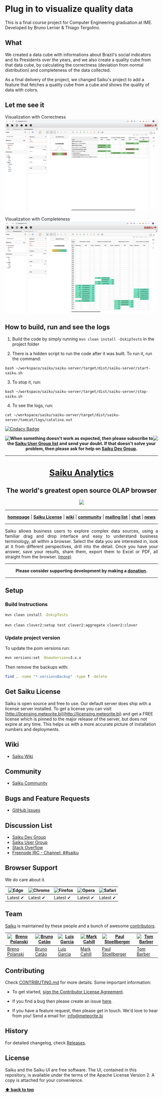 # Plug in to visualize quality data

This is a final course project for Computer Engineering graduation at IME. Developed by Bruno Lerner & Thiago Tergolino.

## What

We created a data cube with informations about Brazil's social indicators and its Presidents over the years, and we also create a quality cube from that data cube, by calculating the correctness (deviation from normal distribution) and completeness of the data collected.

As a final delivery of the project, we changed Saiku's project to add a feature that fetches a quality cube from a cube and shows the quality of data with colors.

## Let me see it

Visualization with Correctness
![Alt text](saikuCorretude.png)

Visualization with Completeness
![Alt text](saikuCompletude.png)

## How to build, run and see the logs

1. Build the code by simply running `mvn clean install -DskipTests` in the project folder

2. There is a hidden script to run the code after it was built. To run it, run the command:

```
bash ~/workspace/saiku/saiku-server/target/dist/saiku-server/start-saiku.sh
```

3. To stop it, run:

```
bash ~/workspace/saiku/saiku-server/target/dist/saiku-server/stop-saiku.sh
```

4. To see the logs, run:

```
cat ~/workspace/saiku/saiku-server/target/dist/saiku-server/tomcat/logs/catalina.out
```

<a href="#readme"></a>

[![Codacy Badge](https://api.codacy.com/project/badge/Grade/a5a3157a6798401e980a5aabe37f3ede)](https://www.codacy.com/app/Spicule/saiku?utm_source=github.com&utm_medium=referral&utm_content=OSBI/saiku&utm_campaign=Badge_Grade)

<p align="center">
  <img src="https://raw.githubusercontent.com/OSBI/saiku/assets/L.png" align="left">
  <img src="https://raw.githubusercontent.com/OSBI/saiku/assets/R.png" align="right">
  <b>
    When something doesn't work as expected, then please subscribe to the
    <a href="https://groups.google.com/a/saiku.meteorite.bi/forum/#!forum/user">Saiku User Group list</a>
    and send your doubt. If that doesn't solve your problem, then please ask for help on
    <a href="https://groups.google.com/a/saiku.meteorite.bi/forum/#!forum/dev">Saiku Dev Group</a>.
  </b>
</p>

---

<h1 align="center"><a href="https://www.meteorite.bi/products/saiku">Saiku Analytics</a></h1>
<h2 align="center">The world's greatest open source OLAP browser</h2>
<p align="center"><a href="https://try.meteorite.bi/"><img src="https://raw.githubusercontent.com/OSBI/saiku/assets/saiku-demo-1.jpg"/></a></p>
<hr />
<p align="center">
  <a href="http://www.meteorite.bi/"><b>homepage</b></a> |
  <a href="http://licensing.meteorite.bi/"><b>Saiku License</b></a> |
  <a href="http://saiku-documentation.readthedocs.io/en/latest/"><b>wiki</b></a> |
  <a href="http://community.meteorite.bi/"><b>community</b></a> |
  <a href="https://groups.google.com/a/saiku.meteorite.bi/forum/#!forum/dev"><b>mailing list</b></a> |
  <a href="http://webchat.freenode.net/?randomnick=1&channels=%23%23saiku"><b>chat</b></a> |
  <a href="https://twitter.com/SaikuAnalytics"><b>news</b></a>
</p>

---

<p align="justify">
  Saiku allows business users to explore complex data sources,
  using a familiar drag and drop interface and easy to understand
  business terminology, all within a browser. Select the data you
  are interested in, look at it from different perspectives,
  drill into the detail. Once you have your answer, save your results,
  share them, export them to Excel or PDF, all straight from the browser.
  <a href="http://www.meteorite.bi/">(more)</a>
</p>

---

<p align="center">
  <b>
    Please consider supporting development by making a
    <a href="http://www.meteorite.bi/products/saiku/sponsorship">donation</a>.
  </b>
</p>

---

## Setup

### Build Instructions

```sh
mvn clean install -DskipTests

mvn clean clover2:setup test clover2:aggregate clover2:clover
```

### Update project version

To update the pom versions run:

```sh
mvn versions:set -DnewVersion=3.x.x
```

Then remove the backups with:

```sh
find . -name "*.versionsBackup" -type f -delete
```

## Get Saiku License

Saiku is open source and free to use. Our default server does ship with a license server installed. To get a license you can visit [http://licensing.meteorite.bi](http://licensing.meteorite.bi) and get a FREE license which is pinned to the major release of the server, but does not expire at any time. This helps us with a more accurate picture of installation numbers and deployments.

## Wiki

- [Saiku Wiki](http://saiku-documentation.readthedocs.io/en/latest/)

## Community

- [Saiku Community](http://community.meteorite.bi/)

## Bugs and Feature Requests

- [GitHub Issues](https://github.com/OSBI/saiku/issues/new)

## Discussion List

- [Saiku Dev Group](https://groups.google.com/a/saiku.meteorite.bi/forum/#!forum/dev)
- [Saiku User Group](https://groups.google.com/a/saiku.meteorite.bi/forum/#!forum/user)
- [Stack Overflow](http://stackoverflow.com/questions/tagged/saiku)
- [Freenode IRC - Channel: ##saiku](http://webchat.freenode.net/?randomnick=1&channels=%23%23saiku)

## Browser Support

We do care about it.

| ![Edge](https://raw.githubusercontent.com/alrra/browser-logos/master/src/edge/edge_48x48.png) | ![Chrome](https://raw.github.com/alrra/browser-logos/master/src/chrome/chrome_48x48.png) | ![Firefox](https://raw.github.com/alrra/browser-logos/master/src/firefox/firefox_48x48.png) | ![Opera](https://raw.github.com/alrra/browser-logos/master/src/opera/opera_48x48.png) | ![Safari](https://raw.github.com/alrra/browser-logos/master/src/safari/safari_48x48.png) |
| --------------------------------------------------------------------------------------------- | ---------------------------------------------------------------------------------------- | ------------------------------------------------------------------------------------------- | ------------------------------------------------------------------------------------- | ---------------------------------------------------------------------------------------- |
| Latest ✔                                                                                      | Latest ✔                                                                                 | Latest ✔                                                                                    | Latest ✔                                                                              | Latest ✔                                                                                 |

## Team

[Saiku](http://www.meteorite.bi) is maintained by these people and a bunch of awesome [contributors](https://github.com/OSBI/saiku/graphs/contributors).

| [![Breno Polanski](https://avatars7.githubusercontent.com/u/1894191?v=4&s=70)](https://github.com/brenopolanski) | [![Bruno Catão](https://avatars4.githubusercontent.com/u/785116?v=4&s=70)](https://github.com/brunogamacatao) | [![Luis Garcia](https://avatars4.githubusercontent.com/u/2557898?v=4&s=70)](https://github.com/PeterFalken) | [![Mark Cahill](https://avatars5.githubusercontent.com/u/200365?v=4&s=70)](https://github.com/thinkjson) | [![Paul Stoellberger](https://avatars5.githubusercontent.com/u/454645?v=4&s=70)](https://github.com/pstoellberger) | [![Tom Barber](https://avatars6.githubusercontent.com/u/103544?v=4&s=70)](https://github.com/buggtb) |
| ---------------------------------------------------------------------------------------------------------------- | ------------------------------------------------------------------------------------------------------------- | ----------------------------------------------------------------------------------------------------------- | -------------------------------------------------------------------------------------------------------- | ------------------------------------------------------------------------------------------------------------------ | ---------------------------------------------------------------------------------------------------- |
| [Breno Polanski](https://github.com/brenopolanski)                                                               | [Bruno Catão](https://github.com/brunogamacatao)                                                              | [Luis Garcia](https://github.com/PeterFalken)                                                               | [Mark Cahill](https://github.com/thinkjson)                                                              | [Paul Stoellberger](https://github.com/pstoellberger)                                                              | [Tom Barber](https://github.com/buggtb)                                                              |

## Contributing

Check [CONTRIBUTING.md](https://github.com/OSBI/saiku/blob/master/CONTRIBUTING.md) for more details. Some important information:

- To get started, [sign the Contributor License Agreement](https://www.clahub.com/agreements/OSBI/saiku).

- If you find a bug then please create an issue [here](https://github.com/OSBI/saiku/issues/new).

- If you have a feature request, then please get in touch. We'd love to hear from you! Send a email for: [info@meteorite.bi](mailto:info@meteorite.bi)

## History

For detailed changelog, check [Releases](https://github.com/OSBI/saiku/releases).

## License

Saiku and the Saiku UI are free software. The UI, contained in this repository, is available under the terms of the Apache License Version 2. A copy is attached for your convenience.

**[⬆ back to top](#readme)**
